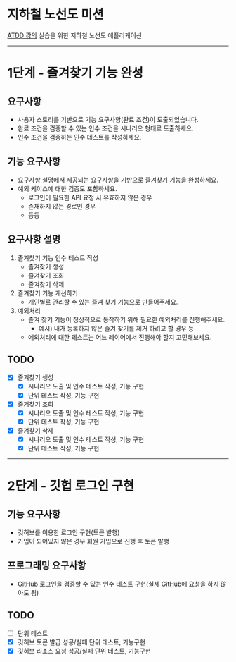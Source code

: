 # 지하철 노선도 미션
[ATDD 강의](https://edu.nextstep.camp/c/R89PYi5H) 실습을 위한 지하철 노선도 애플리케이션

---
# 1단계 - 즐겨찾기 기능 완성

## 요구사항
* 사용자 스토리를 기반으로 기능 요구사항(완료 조건)이 도출되었습니다.
* 완료 조건을 검증할 수 있는 인수 조건을 시나리오 형태로 도출하세요.
* 인수 조건을 검증하는 인수 테스트를 작성하세요.

## 기능 요구사항
* 요구사항 설명에서 제공되는 요구사항을 기반으로 즐겨찾기 기능을 완성하세요.
* 예외 케이스에 대한 검증도 포함하세요.
  * 로그인이 필요한 API 요청 시 유효하지 않은 경우
  * 존재하지 않는 경로인 경우
  * 등등

## 요구사항 설명
1. 즐겨찾기 기능 인수 테스트 작성
   * 즐겨찾기 생성
   * 즐겨찾기 조회
   * 즐겨찾기 삭제
2. 즐겨찾기 기능 개선하기
   * 개인별로 관리할 수 있는 즐겨 찾기 기능으로 만들어주세요.
3. 예외처리
   * 즐겨 찾기 기능이 정상적으로 동작하기 위해 필요한 예외처리를 진행해주세요.
     * 예시) 내가 등록하지 않은 즐겨 찾기를 제거 하려고 할 경우 등
   * 예외처리에 대한 테스트는 어느 레이어에서 진행해야 할지 고민해보세요.

## TODO
* [X] 즐겨찾기 생성
    * [X] 시나리오 도출 및 인수 테스트 작성, 기능 구현
    * [X] 단위 테스트 작성, 기능 구현
* [X] 즐겨찾기 조회
    * [X] 시나리오 도출 및 인수 테스트 작성, 기능 구현
    * [X] 단위 테스트 작성, 기능 구현
* [X] 즐겨찾기 삭제
    * [X] 시나리오 도출 및 인수 테스트 작성, 기능 구현
    * [X] 단위 테스트 작성, 기능 구현
---
# 2단계 - 깃헙 로그인 구현

## 기능 요구사항
* 깃허브를 이용한 로그인 구현(토큰 발행)
* 가입이 되어있지 않은 경우 회원 가입으로 진행 후 토큰 발행

## 프로그래밍 요구사항
* GitHub 로그인을 검증할 수 있는 인수 테스트 구현(실제 GitHub에 요청을 하지 않아도 됨)

## TODO
* [ ] 단위 테스트
 * [X] 깃허브 토큰 발급 성공/실패 단위 테스트, 기능구현
 * [X] 깃허브 리소스 요청 성공/실패 단위 테스트, 기능구현
